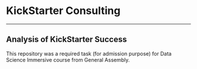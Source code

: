 

# KickStarter Consulting
------

## Analysis of KickStarter Success

This repository was a required task (for admission purpose) for Data Science Immersive course from General Assembly.
